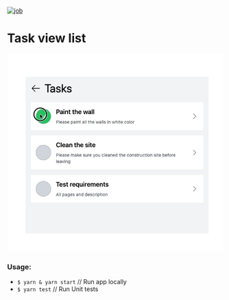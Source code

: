 [![job](https://github.com/ebazhanov/task-view-list/actions/workflows/unit-tests.yml/badge.svg?event=push)](https://github.com/Ebazhanov/task-view-list/actions)

# Task view list

![gif](tasks_gif.gif)

### Usage: 
- `$ yarn & yarn start` // Run app locally
- `$ yarn test` // Run Unit tests
